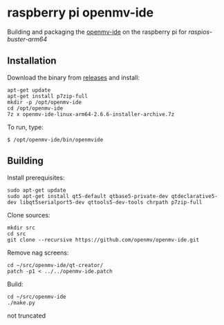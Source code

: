 # raspberry pi openmv-ide

Building and packaging the [openmv-ide](https://github.com/openmv/openmv-ide) on the raspberry pi for *raspios-buster-arm64*

## Installation

Download the binary from [releases](https://github.com/koendv/openmv-ide-raspberrypi/releases) and install:

```
apt-get update
apt-get install p7zip-full
mkdir -p /opt/openmv-ide
cd /opt/openmv-ide
7z x openmv-ide-linux-arm64-2.6.6-installer-archive.7z
```

To run, type:
```
$ /opt/openmv-ide/bin/openmvide
```

## Building

Install prerequisites:
```
sudo apt-get update
sudo apt-get install qt5-default qtbase5-private-dev qtdeclarative5-dev libqt5serialport5-dev qttools5-dev-tools chrpath p7zip-full
```
Clone sources:
```
mkdir src
cd src
git clone --recursive https://github.com/openmv/openmv-ide.git
```
Remove nag screens:
```
cd ~/src/openmv-ide/qt-creator/
patch -p1 < ../../openmv-ide.patch
```
Build:
```
cd ~/src/openmv-ide
./make.py
```

not truncated